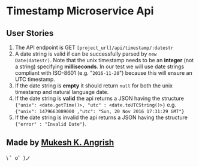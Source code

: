 Timestamp Microservice Api
=================



User Stories
------------

1. The API endpoint is GET `[project_url]/api/timestamp/:datestr`
2. A date string is valid if can be successfully parsed by `new Date(datestr)`. Note that the unix timestamp needs to be an **integer** (not a string) specifying **milliseconds**. In our test we will use date strings compliant with ISO-8601 (e.g. "`2016-11-20`") because this will ensure an UTC timestamp.
3. If the date string is **empty** it should return `null` for both the unix timestamp and natural language date.
4. If the date string is **valid** the api returns a JSON having the structure `{"unix": <date.getTime()>, "utc" : <date.toUTCString()>}` e.g. `{"unix": 1479663089000 ,"utc": "Sun, 20 Nov 2016 17:31:29 GMT"}`
5. If the date string is invalid the api returns a JSON having the structure `{"error" : "Invalid Date"}`.

Made by [Mukesh K. Angrish](https://www.freecodecamp.org/mukeshangrish)
-------------------

\ ゜o゜)ノ
